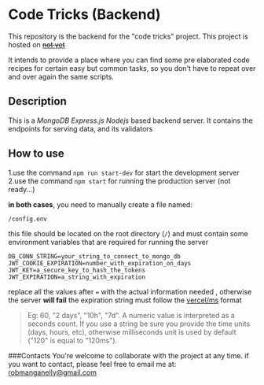 # Code Tricks (Backend)

This repository is the backend for the "code tricks" project.
This project is hosted on ~~[not yet](https://fake.com)~~ 

It intends to provide a place where you can find some pre elaborated code recipes for certain easy but common tasks, so you don't have to repeat over and over again the same scripts.

## Description
This is a *MongoDB Express.js Nodejs* based backend server. 
It contains the endpoints for serving data, and its validators

## How to use
1.use the command `npm run start-dev` for start the development server
2.use the command `npm start` for running the production server (not ready...)

__in both cases__, you need to manually create a file named:

    /config.env

this file should be located on the root directory (`/`) and must contain some environment variables that are required for running the server

    DB_CONN_STRING=your_string_to_connect_to_mongo_db
    JWT_COOKIE_EXPIRATION=number_with_expiration_on_days
    JWT_KEY=a_secure_key_to_hash_the_tokens
    JWT_EXPIRATION=a_string_with_expiration

replace all the values after `=` with the actual information needed , otherwise the server __will fail__
the expiration string must follow the [vercel/ms](https://github.com/vercel/ms) format

>Eg: 60, "2 days", "10h", "7d". A numeric value is interpreted as a seconds count. If you use a string be sure you provide the time units (days, hours, etc), otherwise milliseconds unit is used by default ("120" is equal to "120ms").


###Contacts
You're welcome to collaborate with the project at any time.
if you want to contact, please feel free to email me at:
robmanganelly@gmail.com
